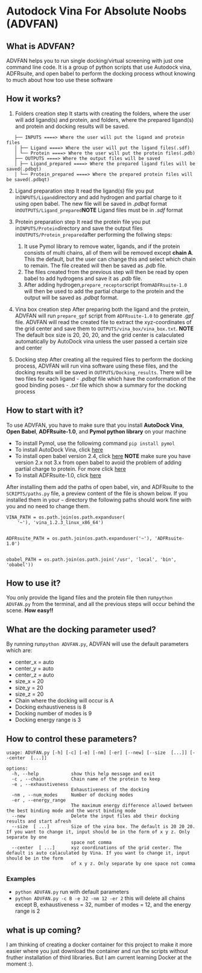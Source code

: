 # Autodock Vina For Absolute Noobs (ADVFAN)

## What is ADVFAN?

ADVFAN helps you to run single docking/virtual screening with just one command line code. It is a group of python scripts that use Autodock vina, ADFRsuite, and open babel to perform the docking process wthout knowing to much about how too use these software

## How it works?

1. Folders creation step
   It starts with creating the folders, where the user will add ligand(s) and protein, and folders, where the prepared ligand(s) and protein and docking results will be saved.
```
   ├── INPUTS ====> Where the user will put the ligand and protein files
   │ ├── Ligand ====> Where the user will put the ligand files(.sdf)
   │ └── Protein ====> Where the user will put the protein files(.pdb)
   ├── OUTPUTS ====> Where the output files will be saved
   │ ├── Ligand_prepared ====> Where the prepared ligand files will be saved(.pdbqt)
   │ └── Protein_prepared ====> Where the prepared protein files will be saved(.pdbqt)
```
2. Ligand preparation step
It read the ligand(s) file you put in`INPUTS/Ligand`directory and add hydrogen and partial charge to it using open babel. The new file will be saved in *.pdbqt* format in`OUTPUTS/Ligand_prepared`**NOTE** Ligand files must be in *.sdf* format 
3. Protein preparation step
It read the protein file you put in`INPUTS/Protein`directory and save the output files in`OUTPUTS/Protein_prepared`after performing the follwing steps:
    1. It use Pymol library to remove water, ligands, and if the protein consists of multi chains, all of them will be removed except **chain A**. This the default, but the user can change this and select which chain to remain. The file created will then be saved as *.pdb* file.
    2. The files created from the previous step will then be read by open babel to add hydrogens and save it as *.pdb* file.
    3. After adding hydrogen,`prepare_receptor`script from`ADFRsuite-1.0` will then be used to add the partial charge to the protein and the output will be saved as _.pdbqt_ format.

4. Vina box creation step
   After preparing both the ligand and the protein, ADVFAN will run `prepare_gpf` script from `ADFRsuite-1.0` to generate _.gpf_ file. ADVFAN will read the created file to extract the xyz-coordinates of the grid center and save them to `OUTPUTS/vina_box/vina_box.txt`.
   **NOTE** The default box size is 20, 20, 20, and the grid center is calaculated automatically by AutoDock vina unless the user passed a certain size and center
5. Docking step
   After creating all the required files to perform the docking process, ADVFAN will run vina software using these files, and the docking results will be saved in `OUTPUTS/Docking_results`. There will be two files for each ligand - _.pdbqt_ file which have the conformation of the good binding poses - _.txt_ file which show a summary for the docking process

## How to start with it?

To use ADVFAN, you have to make sure that you install **AutoDock Vina**, **Open Babel**, **ADFRsuite-1.0**, and **Pymol python library** on your machine

- To install Pymol, use the followimg command `pip install pymol`
- To install AutoDock Vina, click [here](https://autodock-vina.readthedocs.io/en/latest/installation.html)
- To install open babel version 2.4, click [here](https://www.herongyang.com/Cheminformatics/Babel-Install-Open-Babel-241-from-Source-Code.html)
  **NOTE** make sure you have version 2.x not 3.x from open babel to avoid the problem of adding partial charge to protein. For more click [here](https://sourceforge.net/p/openbabel/mailman/openbabel-discuss/thread/A9E7F432-E248-4AE4-A289-AA8BA93A8B85@ebi.ac.uk/)
- To install ADFRsuite-1.0, click [here](https://ccsb.scripps.edu/adfr/downloads/)

After installing them add the paths of open babel, vin, and ADFRsuite to the `SCRIPTS/paths.py` file, a preview content of the file is shown below. If you installed them in your `~` directory the following paths should work fine with you and no need to change them.

```
VINA_PATH = os.path.join(os.path.expanduser(
    '~'), 'vina_1.2.3_linux_x86_64')


ADFRsuite_PATH = os.path.join(os.path.expanduser('~'), 'ADFRsuite-1.0')


obabel_PATH = os.path.join(os.path.join('/usr', 'local', 'bin', 'obabel'))
```

## How to use it?

You only provide the ligand files and the protein file then run`python ADVFAN.py` from the terminal, and all the previous steps will occur behind the scene. **How easy!!**

## What are the docking parameter used?

By running run`python ADVFAN.py`, ADVFAN will use the default parameters which are:

- center_x = auto
- center_y = auto
- center_z = auto
- size_x = 20
- size_y = 20
- size_z = 20
- Chain where the docking will occur is A
- Docking exhaustiveness is 8
- Docking number of modes is 9
- Docking energy range is 3

## How to control these parameters?

```
usage: ADVFAN.py [-h] [-c] [-e] [-nm] [-er] [--new] [--size  [...]] [--center  [...]]

options:
  -h, --help            show this help message and exit
  -c , --chain          Chain name of the protein to keep
  -e , --exhaustiveness
                        Exhaustiveness of the docking
  -nm , --num_modes     Number of docking modes
  -er , --energy_range
                        The maximum energy difference allowed between the best binding mode and the worst binding mode
  --new                 Delete the input files abd their docking results and start afresh
  --size  [ ...]        Size of the vina box. The default is 20 20 20. If you want to change it, input should be in the form of x y z. Only separate by one
                        space not comma
  --center  [ ...]      xyz coordinations of the grid center. The default is auto calaculated by Vina. If you want to change it, input should be in the form
                        of x y z. Only separate by one space not comma

```

### Examples

- `python ADVFAN.py` run with default parameters
- `python ADVFAN.py -c B -e 32 -nm 12 -er 2` this will delete all chains except B, exhaustiveness = 32, number of modes = 12, and the energy range is 2

## what is up coming?

I am thinking of creating a docker container for this project to make it more easier where you just download the container and run the scripts without fruther installation of third libraries. But I am current learning Docker at the moment :).
